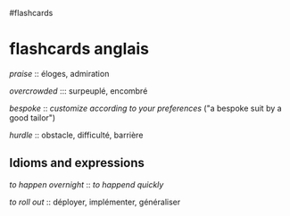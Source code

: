 #flashcards 
# flashcards anglais

_praise_ :: éloges, admiration
<!--SR:!2022-10-11,9,250-->

_overcrowded_ ::: surpeuplé, encombré
<!--SR:!2022-10-15,13,270!2022-10-05,3,268-->

_bespoke_ :: _customize according to your preferences_ ("a bespoke suit by a good tailor")
<!--SR:!2022-10-12,10,250-->

_hurdle_ :: obstacle, difficulté, barrière
<!--SR:!2022-10-05,1,230-->

## Idioms and expressions

_to happen overnight_ :: _to happend quickly_
<!--SR:!2022-10-14,10,270-->

_to roll out_ :: déployer, implémenter, généraliser
<!--SR:!2022-10-05,1,190-->

